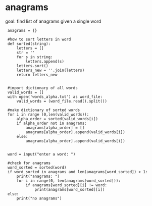 # anagrams
goal: find list of anagrams given a single word

     anagrams = {}

     #how to sort letters in word
     def sorted(string):
         letters = []
         str = ''
         for s in string:
             letters.append(s)
         letters.sort()
         letters_new = ''.join(letters)
         return letters_new


     #import dictionary of all words
     valid_words = []
     with open('words_alpha.txt') as word_file:
         valid_words = (word_file.read().split())    

     #make dictionary of sorted words 
     for i in range (0,len(valid_words)):
         alpha_order = sorted(valid_words[i])
         if alpha_order not in anagrams: 
             anagrams[alpha_order] = []
             anagrams[alpha_order].append(valid_words[i])
         else:
             anagrams[alpha_order].append(valid_words[i])


     word = input("enter a word: ")

     #check for anagrams
     word_sorted = sorted(word)
     if word_sorted in anagrams and len(anagrams[word_sorted]) > 1: 
         print("anagrams: ")
         for i in range(0, len(anagrams[word_sorted])):
             if anagrams[word_sorted][i] != word:
                 print(anagrams[word_sorted][i])
     else: 
         print("no anagrams")
